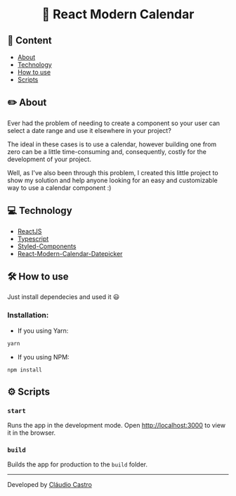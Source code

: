 <h1 align="center">
  📅 React Modern Calendar
</h1>

## 📌 Content

- [About](#-about)
- [Technology](#-technology)
- [How to use](#-how-to-use)
- [Scripts](#-scripts)

## ✏️ About

Ever had the problem of needing to create a component so your user can select a date range and use it elsewhere in your project?

The ideal in these cases is to use a calendar, however building one from zero can be a little time-consuming and, consequently, costly for the development of your project.

Well, as I've also been through this problem, I created this little project to show my solution and help anyone looking for an easy and customizable way to use a calendar component :)

## 💻 Technology

- [ReactJS](https://reactjs.org/)
- [Typescript](https://www.typescriptlang.org/)
- [Styled-Components](https://styled-components.com/)
- [React-Modern-Calendar-Datepicker](https://kiarash-z.github.io/react-modern-calendar-datepicker/)

## 🛠️ How to use

Just install dependecies and used it 😃

### Installation:
- If you using Yarn:
```bash
yarn
```

- If you using NPM:
```bash
npm install
```

## ⚙️ Scripts

### `start`

Runs the app in the development mode.
Open [http://localhost:3000](http://localhost:3000) to view it in the browser.

### `build`

Builds the app for production to the `build` folder.


---
Developed by [Cláudio Castro](https://linkedin.com/in/ccastrojr)
